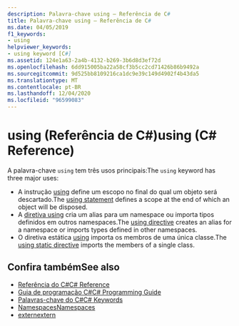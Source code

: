 ```yaml
---
description: Palavra-chave using – Referência de C#
title: Palavra-chave using – Referência de C#
ms.date: 04/05/2019
f1_keywords:
- using
helpviewer_keywords:
- using keyword [C#]
ms.assetid: 124e1a63-2a4b-4132-b269-3b6d8d3ef72d
ms.openlocfilehash: 6dd915005ba22a58cf3b5cc2cd71426b86b9492a
ms.sourcegitcommit: 9d525bb8109216ca1dc9e39c149d4902f4b43da5
ms.translationtype: MT
ms.contentlocale: pt-BR
ms.lasthandoff: 12/04/2020
ms.locfileid: "96599083"
---
```

# <a name="using-c-reference"></a><span data-ttu-id="3dd5d-103">using (Referência de C#)</span><span class="sxs-lookup"><span data-stu-id="3dd5d-103">using (C# Reference)</span></span>

<span data-ttu-id="3dd5d-104">A palavra-chave `using` tem três usos principais:</span><span class="sxs-lookup"><span data-stu-id="3dd5d-104">The `using` keyword has three major uses:</span></span>

- <span data-ttu-id="3dd5d-105">A instrução [using](using-statement.md) define um escopo no final do qual um objeto será descartado.</span><span class="sxs-lookup"><span data-stu-id="3dd5d-105">The [using statement](using-statement.md) defines a scope at the end of which an object will be disposed.</span></span>
- <span data-ttu-id="3dd5d-106">A [diretiva using](using-directive.md) cria um alias para um namespace ou importa tipos definidos em outros namespaces.</span><span class="sxs-lookup"><span data-stu-id="3dd5d-106">The [using directive](using-directive.md) creates an alias for a namespace or imports types defined in other namespaces.</span></span>
- <span data-ttu-id="3dd5d-107">O diretiva estática [using](using-static.md) importa os membros de uma única classe.</span><span class="sxs-lookup"><span data-stu-id="3dd5d-107">The [using static directive](using-static.md) imports the members of a single class.</span></span>

## <a name="see-also"></a><span data-ttu-id="3dd5d-108">Confira também</span><span class="sxs-lookup"><span data-stu-id="3dd5d-108">See also</span></span>

- [<span data-ttu-id="3dd5d-109">Referência do C#</span><span class="sxs-lookup"><span data-stu-id="3dd5d-109">C# Reference</span></span>](../index.md)
- [<span data-ttu-id="3dd5d-110">Guia de programação C#</span><span class="sxs-lookup"><span data-stu-id="3dd5d-110">C# Programming Guide</span></span>](../../programming-guide/index.md)
- [<span data-ttu-id="3dd5d-111">Palavras-chave do C#</span><span class="sxs-lookup"><span data-stu-id="3dd5d-111">C# Keywords</span></span>](index.md)
- [<span data-ttu-id="3dd5d-112">Namespaces</span><span class="sxs-lookup"><span data-stu-id="3dd5d-112">Namespaces</span></span>](../../programming-guide/namespaces/index.md)
- [<span data-ttu-id="3dd5d-113">extern</span><span class="sxs-lookup"><span data-stu-id="3dd5d-113">extern</span></span>](extern.md)
